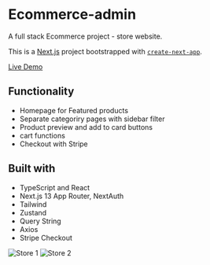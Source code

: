 
# Ecommerce-admin

A full stack Ecommerce project - store website.

This is a [Next.js](https://nextjs.org/) project bootstrapped with [`create-next-app`](https://github.com/vercel/next.js/tree/canary/packages/create-next-app).

[Live Demo](https://ecommerce-store-jinhuiweng.vercel.app/)

## Functionality
- Homepage for Featured products
- Separate categoriry pages with sidebar filter
- Product preview and add to card buttons 
- cart functions
- Checkout with Stripe

## Built with
- TypeScript and React
- Next.js 13 App Router, NextAuth
- Tailwind
- Zustand
- Query String
- Axios
- Stripe Checkout

![Store 1](https://github.com/JinhuiWeng/ecommerce-store/assets/121464684/406edb61-82f6-4237-9b63-1365ba2526f7)
![Store 2](https://github.com/JinhuiWeng/ecommerce-store/assets/121464684/0d782d62-aa42-4d0d-a128-63a44f44d76f)
